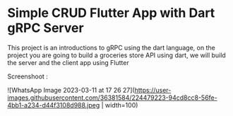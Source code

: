 # Simple CRUD Flutter App with Dart gRPC Server

This project is an introductions to gRPC using the dart language, on the project you are going to build a groceries store API using dart, we will build the server and the client app using Flutter

Screenshoot :

![WhatsApp Image 2023-03-11 at 17 26 27](https://user-images.githubusercontent.com/36381584/224479223-94cd8cc8-56fe-4bb1-a234-d44f3108d988.jpeg | width=100)


